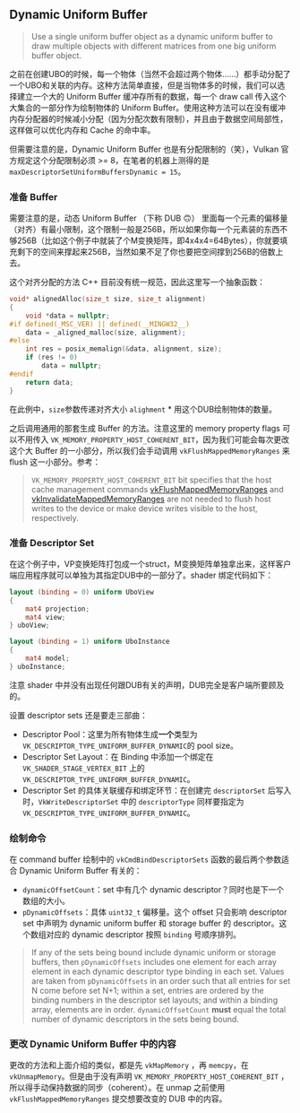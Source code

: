 ## Dynamic Uniform Buffer

> Use a single uniform buffer object as a dynamic uniform buffer to draw multiple objects with different matrices from one big uniform buffer object.

之前在创建UBO的时候，每一个物体（当然不会超过两个物体……）都手动分配了一个UBO和关联的内存。这种方法简单直接，但是当物体多的时候，我们可以选择建立一个大的 Uniform Buffer 缓冲存所有的数据，每一个 draw call 传入这个大集合的一部分作为绘制物体的 Uniform Buffer。使用这种方法可以在没有缓冲内存分配器的时候减小分配（因为分配次数有限制），并且由于数据空间局部性，这样做可以优化内存和 Cache 的命中率。

但需要注意的是，Dynamic Uniform Buffer 也是有分配限制的（笑），Vulkan 官方规定这个分配限制必须 >= 8，在笔者的机器上测得的是 `maxDescriptorSetUniformBuffersDynamic = 15`。

### 准备 Buffer

需要注意的是，动态 Uniform Buffer （下称 DUB 🙃） 里面每一个元素的偏移量（对齐）有最小限制，这个限制一般是256B，所以如果你每一个元素装的东西不够256B（比如这个例子中就装了个M变换矩阵，即4x4x4=64Bytes），你就要填充剩下的空间来撑起来256B，当然如果不足了你也要把空间撑到256B的倍数上去。

这个对齐分配的方法 C++ 目前没有统一规范，因此这里写一个抽象函数：

```c++
void* alignedAlloc(size_t size, size_t alignment)
{
	void *data = nullptr;
#if defined(_MSC_VER) || defined(__MINGW32__)
	data = _aligned_malloc(size, alignment);
#else 
	int res = posix_memalign(&data, alignment, size);
	if (res != 0)
		data = nullptr;
#endif
	return data;
}
```

在此例中，`size`参数传递对齐大小 `alighment` * 用这个DUB绘制物体的数量。

之后调用通用的那套生成 Buffer 的方法。注意这里的 memory property flags 可以不用传入 `VK_MEMORY_PROPERTY_HOST_COHERENT_BIT`，因为我们可能会每次更改这个大 Buffer 的一小部分，所以我们会手动调用 `vkFlushMappedMemoryRanges` 来 flush 这一小部分。参考：

> `VK_MEMORY_PROPERTY_HOST_COHERENT_BIT` bit specifies that the host cache management commands [vkFlushMappedMemoryRanges](https://www.khronos.org/registry/vulkan/specs/1.1-extensions/man/html/vkFlushMappedMemoryRanges.html) and [vkInvalidateMappedMemoryRanges](https://www.khronos.org/registry/vulkan/specs/1.1-extensions/man/html/vkInvalidateMappedMemoryRanges.html) are not needed to flush host writes to the device or make device writes visible to the host, respectively.

### 准备 Descriptor Set

在这个例子中，VP变换矩阵打包成一个struct，M变换矩阵单独拿出来，这样客户端应用程序就可以单独为其指定DUB中的一部分了。shader 绑定代码如下：

```GLSL
layout (binding = 0) uniform UboView 
{
	mat4 projection;
	mat4 view;
} uboView;

layout (binding = 1) uniform UboInstance 
{
	mat4 model; 
} uboInstance;
```

注意 shader 中并没有出现任何跟DUB有关的声明，DUB完全是客户端所要顾及的。

设置 descriptor sets 还是要走三部曲：

* Descriptor Pool：这里为所有物体生成**一个**类型为`VK_DESCRIPTOR_TYPE_UNIFORM_BUFFER_DYNAMIC`的 pool size。
* Descriptor Set Layout：在 Binding 中添加一个绑定在 `VK_SHADER_STAGE_VERTEX_BIT` 上的 `VK_DESCRIPTOR_TYPE_UNIFORM_BUFFER_DYNAMIC`。
* Descriptor Set 的具体关联缓存和绑定环节：在创建完 `descriptorSet` 后写入时，`VkWriteDescriptorSet` 中的 `descriptorType` 同样要指定为 `VK_DESCRIPTOR_TYPE_UNIFORM_BUFFER_DYNAMIC`。

### 绘制命令

在 command buffer 绘制中的 `vkCmdBindDescriptorSets` 函数的最后两个参数适合 Dynamic Uniform Buffer 有关的：

* `dynamicOffsetCount`：set 中有几个 dynamic descriptor？同时也是下一个数组的大小。
* `pDynamicOffsets`：具体 `uint32_t` 偏移量。这个 offset 只会影响 descriptor set 中声明为 dynamic uniform buffer 和 storage buffer 的 descriptor。这个数组对应的 dynamic descriptor 按照 `binding` 号顺序排列。

> If any of the sets being bound include dynamic uniform or storage buffers, then `pDynamicOffsets` includes one element for each array element in each dynamic descriptor type binding in each set. Values are taken from `pDynamicOffsets` in an order such that all entries for set N come before set N+1; within a set, entries are ordered by the binding numbers in the descriptor set layouts; and within a binding array, elements are in order. `dynamicOffsetCount` **must** equal the total number of dynamic descriptors in the sets being bound.

### 更改 Dynamic Uniform Buffer 中的内容

更改的方法和上面介绍的类似，都是先 `vkMapMemory` ，再 `memcpy`，在 `vkUnmapMemory`。但是由于没有声明 `VK_MEMORY_PROPERTY_HOST_COHERENT_BIT` ，所以得手动保持数据的同步（coherent）。在 unmap 之前使用 `vkFlushMappedMemoryRanges` 提交想要改变的 DUB 中的内容。
